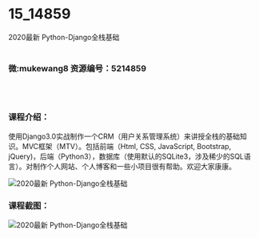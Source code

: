 # 15_14859
2020最新 Python-Django全栈基础
<br/></br>
<h3>微:mukewang8 资源编号：5214859</h3>
<br/></br>
<h3>课程介绍：</h3>
<p>使用<a title="查看与 Django 相关的文章" target="_blank">Django</a>3.0实战制作一个CRM（用户关系管理系统）来讲授全栈的基础知识。MVC框架（MTV）。包括前端（Html, CSS, JavaScript, Bootstrap, jQuery)，后端（Python3），数据库（使用默认的SQLite3，涉及稀少的SQL语言）。对制作个人网站、个人博客和一些小项目很有帮助。欢迎大家康康。</p>
<p><img src="https://www.ko996.com/wp-content/uploads/img/2020/08/1-39-300x175.png" alt="2020最新 Python-Django全栈基础"></p>
<div class="info-desc">
<h3>课程截图：</h3>
<p><img src="https://www.ko996.com/wp-content/uploads/img/2020/08/2-37.png" alt="2020最新 Python-Django全栈基础"></p>


			
</div>
